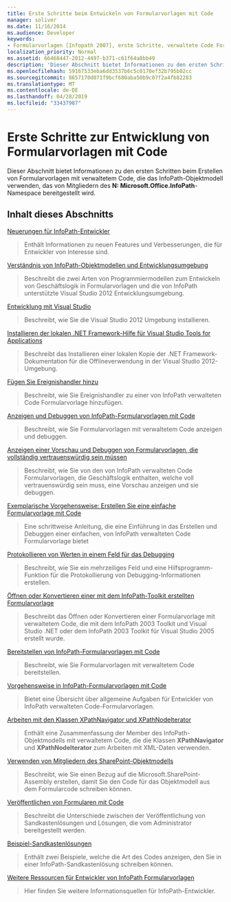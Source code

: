 ```yaml
---
title: Erste Schritte beim Entwickeln von Formularvorlagen mit Code
manager: soliver
ms.date: 11/16/2014
ms.audience: Developer
keywords:
- Formularvorlagen [Infopath 2007], erste Schritte, verwaltete Code Formularvorlagen [InfoPath 2007], erste Schritte, InfoPath 2007, erste Schritte
localization_priority: Normal
ms.assetid: 66468447-2012-4497-b371-c61f64a8bb49
description: 'Dieser Abschnitt bietet Informationen zu den ersten Schritten beim Erstellen von Formularvorlagen mit verwaltetem Code, die das InfoPath-Objektmodell verwenden, das von Mitgliedern des N: Microsoft.Office.InfoPath-Namespace bereitgestellt wird.'
ms.openlocfilehash: 59167533eba6dd3537b6c5c0170ef32b795b02cc
ms.sourcegitcommit: 8657170d071f9bcf680aba50b9c07f2a4fb82283
ms.translationtype: MT
ms.contentlocale: de-DE
ms.lasthandoff: 04/28/2019
ms.locfileid: "33437987"
---
```

# <a name="getting-started-developing-form-templates-with-code"></a>Erste Schritte zur Entwicklung von Formularvorlagen mit Code

Dieser Abschnitt bietet Informationen zu den ersten Schritten beim Erstellen von Formularvorlagen mit verwaltetem Code, die das InfoPath-Objektmodell verwenden, das von Mitgliedern des **N: Microsoft.Office.InfoPath**-Namespace bereitgestellt wird. 
  
## <a name="in-this-section"></a>Inhalt dieses Abschnitts

[Neuerungen für InfoPath-Entwickler](what-s-new-for-infopath-developers.md)
  
> Enthält Informationen zu neuen Features und Verbesserungen, die für Entwickler von Interesse sind.
    
[Verständnis von InfoPath-Objektmodellen und Entwicklungsumgebung](understanding-infopath-object-models-and-development-environment.md)
  
> Beschreibt die zwei Arten von Programmiermodellen zum Entwickeln von Geschäftslogik in Formularvorlagen und die von InfoPath unterstützte Visual Studio 2012 Entwicklungsumgebung.
    
[Entwicklung mit Visual Studio](how-to-develop-with-visual-studio.md)
  
> Beschreibt, wie Sie die Visual Studio 2012 Umgebung installieren.
    
[Installieren der lokalen .NET Framework-Hilfe für Visual Studio Tools for Applications ](how-to-install-net-framework-help-for-visual-studio-tools-for-applications.md)
  
> Beschreibt das Installieren einer lokalen Kopie der .NET Framework-Dokumentation für die Offlineverwendung in der Visual Studio 2012-Umgebung.
    
[Fügen Sie Ereignishandler hinzu ](how-to-add-an-event-handler.md)
  
> Beschreibt, wie Sie Ereignishandler zu einer von InfoPath verwalteten Code Formularvorlage hinzufügen. 
    
[Anzeigen und Debuggen von InfoPath-Formularvorlagen mit Code](how-to-preview-and-debug-infopath-form-templates-with-code.md)
  
> Beschreibt, wie Sie Formularvorlagen mit verwaltetem Code anzeigen und debuggen.
    
[Anzeigen einer Vorschau und Debuggen von Formularvorlagen, die vollständig vertrauenswürdig sein müssen](how-to-preview-and-debug-form-templates-that-require-full-trust.md)
  
> Beschreibt, wie Sie von den von InfoPath verwalteten Code Formularvorlagen, die Geschäftslogik enthalten, welche voll vertrauenswürdig sein muss, eine Vorschau anzeigen und sie debuggen.
    
[Exemplarische Vorgehensweise: Erstellen Sie eine einfache Formularvorlage mit Code](walkthrough-creating-a-basic-form-template-with-code.md)
  
> Eine schrittweise Anleitung, die eine Einführung in das Erstellen und Debuggen einer einfachen, von InfoPath verwalteten Code Formularvorlage bietet 
    
[Protokollieren von Werten in einem Feld für das Debugging](how-to-log-values-to-a-field-for-debugging.md)
  
> Beschreibt, wie Sie ein mehrzeiliges Feld und eine Hilfsprogramm-Funktion für die Protokollierung von Debugging-Informationen erstellen.
    
[Öffnen oder Konvertieren einer mit dem InfoPath-Toolkit erstellten Formularvorlage](how-to-open-or-convert-a-form-template-created-with-the-infopath-toolkit.md)
  
> Beschreibt das Öffnen oder Konvertieren einer Formularvorlage mit verwaltetem Code, die mit dem InfoPath 2003 Toolkit und Visual Studio .NET oder dem InfoPath 2003 Toolkit für Visual Studio 2005 erstellt wurde.
    
[Bereitstellen von InfoPath-Formularvorlagen mit Code](how-to-deploy-infopath-form-templates-with-code.md)
  
> Beschreibt, wie Sie Formularvorlagen mit verwaltetem Code bereitstellen.
    
[Vorgehensweise in InfoPath-Formularvorlagen mit Code](how-do-iin-infopath-form-templates-with-code.md)
  
> Bietet eine Übersicht über allgemeine Aufgaben für Entwickler von InfoPath verwalteten Code-Formularvorlagen.
    
[Arbeiten mit den Klassen XPathNavigator und XPathNodeIterator](how-to-work-with-the-xpathnavigator-and-xpathnodeiterator-classes.md)
  
> Enthält eine Zusammenfassung der Member des InfoPath-Objektmodells mit verwaltetem Code, die die Klassen **XPathNavigator** und **XPathNodeIterator** zum Arbeiten mit XML-Daten verwenden. 
    
[Verwenden von Mitgliedern des SharePoint-Objektmodells](how-to-use-sharepoint-object-model-members.md)
  
> Beschreibt, wie Sie einen Bezug auf die Microsoft.SharePoint-Assembly erstellen, damit Sie den Code für das Objektmodell aus dem Formularcode schreiben können.
    
[Veröffentlichen von Formularen mit Code](publishing-forms-with-code.md)
  
> Beschreibt die Unterschiede zwischen der Veröffentlichung von Sandkastenlösungen und Lösungen, die vom Administrator bereitgestellt werden.
    
[Beispiel-Sandkastenlösungen](sample-sandboxed-solutions.md)
  
> Enthält zwei Beispiele, welche die Art des Codes anzeigen, den Sie in einer InfoPath-Sandkastenlösung schreiben können.
    
[Weitere Ressourcen für Entwickler von InfoPath Formularvorlagen](additional-resources-for-infopath-form-template-developers.md)
  
> Hier finden Sie weitere Informationsquellen für InfoPath-Entwickler.
    

